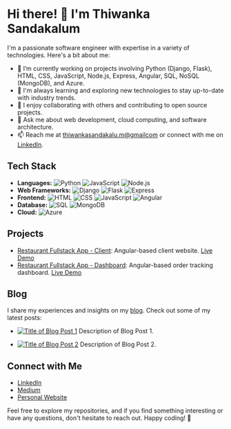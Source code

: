 # Hi there! 👋 I'm Thiwanka Sandakalum

I'm a passionate software engineer with expertise in a variety of technologies. Here's a bit about me:

- 🔭 I’m currently working on projects involving Python (Django, Flask), HTML, CSS, JavaScript, Node.js, Express, Angular, SQL, NoSQL (MongoDB), and Azure.
- 🌱 I'm always learning and exploring new technologies to stay up-to-date with industry trends.
- 👯 I enjoy collaborating with others and contributing to open source projects.
- 💬 Ask me about web development, cloud computing, and software architecture.
- 📫 Reach me at [thiwankasandakalu.m@gmailcom](mailto:thiwanka2002sandakalum@gmail.com) or connect with me on [LinkedIn](https://www.linkedin.com/in/thiwanka-sandakalum-052801220/).

## Tech Stack

- **Languages:** ![Python](https://img.shields.io/badge/Python-3776AB?style=for-the-badge&logo=python&logoColor=white) ![JavaScript](https://img.shields.io/badge/JavaScript-F7DF1E?style=for-the-badge&logo=javascript&logoColor=black) ![Node.js](https://img.shields.io/badge/Node.js-43853D?style=for-the-badge&logo=node.js&logoColor=white)
- **Web Frameworks:** ![Django](https://img.shields.io/badge/Django-092E20?style=for-the-badge&logo=django&logoColor=white) ![Flask](https://img.shields.io/badge/Flask-000000?style=for-the-badge&logo=flask&logoColor=white) ![Express](https://img.shields.io/badge/Express-000000?style=for-the-badge&logo=express&logoColor=white)
- **Frontend:** ![HTML](https://img.shields.io/badge/HTML5-E34F26?style=for-the-badge&logo=html5&logoColor=white) ![CSS](https://img.shields.io/badge/CSS3-1572B6?style=for-the-badge&logo=css3&logoColor=white) ![JavaScript](https://img.shields.io/badge/JavaScript-F7DF1E?style=for-the-badge&logo=javascript&logoColor=black) ![Angular](https://img.shields.io/badge/Angular-DD0031?style=for-the-badge&logo=angular&logoColor=white)
- **Database:** ![SQL](https://img.shields.io/badge/SQL-4479A1?style=for-the-badge&logo=sql&logoColor=white) ![MongoDB](https://img.shields.io/badge/MongoDB-47A248?style=for-the-badge&logo=mongodb&logoColor=white)
- **Cloud:** ![Azure](https://img.shields.io/badge/Azure-0089D6?style=for-the-badge&logo=microsoft-azure&logoColor=white)

## Projects

- [Restaurant Fullstack App - Client](https://github.com/Thiwanka-Sandakalum/resturant): Angular-based client website. [Live Demo](https://delightful-desert-090223010.4.azurestaticapps.net/)
- [Restaurant Fullstack App - Dashboard](https://github.com/Thiwanka-Sandakalum/dashboard): Angular-based order tracking dashboard. [Live Demo](https://blue-cliff-086679510.4.azurestaticapps.net/)

## Blog

I share my experiences and insights on my [blog](https://green-tree-068233d10.3.azurestaticapps.net/blog). Check out some of my latest posts:

- [![Title of Blog Post 1](path/to/your/media/logo.png)](https://yourbloglink.com/post1)
  Description of Blog Post 1.

- [![Title of Blog Post 2](path/to/your/media/logo.png)](https://yourbloglink.com/post2)
  Description of Blog Post 2.

## Connect with Me

- [LinkedIn](https://www.linkedin.com/in/thiwanka-sandakalum-052801220/)
- [Medium](https://medium.com/@yourmediumusername)
- [Personal Website](https://black-sky-08c0b4400.3.azurestaticapps.net/home)

Feel free to explore my repositories, and if you find something interesting or have any questions, don't hesitate to reach out. Happy coding! 🚀
